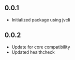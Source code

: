 ## 0.0.1
- Initialized package using jvcli

## 0.0.2
- Update for core compatibility
- Updated healthcheck